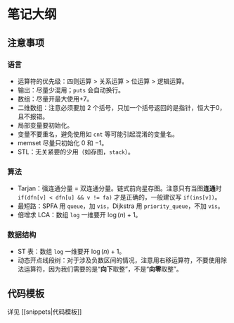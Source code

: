 # 笔记大纲

## 注意事项

### 语言

- 运算符的优先级：四则运算 $>$ 关系运算 $>$ 位运算 $>$ 逻辑运算。
- 输出：尽量少混用；`puts` 会自动换行。
- 数组：尽量开最大使用$+ 7$。
- 二维数组：注意必须要加 2 个括号，只加一个括号返回的是指针，恒大于0，且不报错。
- 局部变量要初始化。
- 变量不要重名，避免使用如 `cnt` 等可能引起混淆的变量名。
- memset 尽量只初始化 $0$ 和 $-1$。
- STL：无关紧要的少用（如存图，`stack`）。

### 算法

- Tarjan：强连通分量 $=$ 双连通分量。链式前向星存图。注意只有当图**连通**时 `if(dfn[v] < dfn[u] && v != fa)`  才是正确的，一般建议写  `if(ins[v])`。
- 最短路：SPFA 用 `queue`，加 `vis`，Dijkstra 用 `priority_queue`，不加 `vis`。
- 倍增求 LCA：数组 `log` 一维要开 $\log(n)+1$。

### 数据结构

- ST 表：数组 `log` 一维要开 $\log(n)+1$。
- 动态开点线段树：对于涉及负数区间的情况，注意用右移运算符，不要使用除法运算符，因为我们需要的是“**向下**取整”，不是“**向零**取整”。

## 代码模板

详见 [[snippets|代码模板]]
